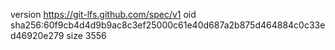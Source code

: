 version https://git-lfs.github.com/spec/v1
oid sha256:60f9cb4d4d9b9ac8c3ef25000c61e40d687a2b875d464884c0c33ed46920e279
size 3556
